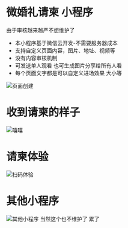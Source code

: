 #  微婚礼请柬 小程序

由于审核越来越严不想维护了

-  本小程序基于微信云开发-不需要服务器成本
-  支持自定义页面内容，图片、地址、视频等
-  没有内容审核机制
-  可发送单人观看 也可生成图片分享给所有人看
-  每个页面文字都是可以自定义进场效果 大小等

![页面创建](https://github.com/pzwdshxzt/wedding/blob/master/miniprogram/ScreenShots/3.png?raw=true)

# 收到请柬的样子
![嘻嘻](https://github.com/pzwdshxzt/wedding/blob/master/miniprogram/ScreenShots/1.gif?raw=true)

# 请柬体验 
![扫码体验](https://github.com/pzwdshxzt/wedding/blob/master/miniprogram/ScreenShots/share.jpg?raw=true)

# 其他小程序
![其他小程序](https://raw.githubusercontent.com/pzwdshxzt/wechat-ruizhi/master/images/scan_code.jpg)
当然这个也不维护了 累了